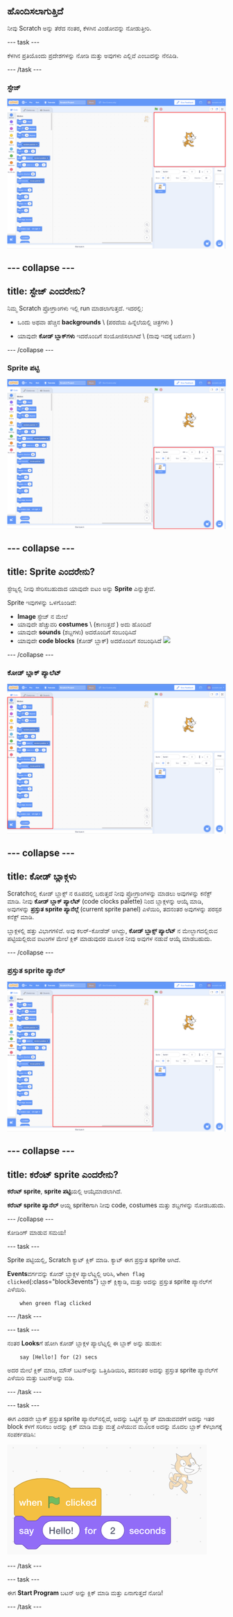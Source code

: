 ## ಹೊಂದಿಸಲಾಗುತ್ತಿದೆ

ನೀವು Scratch ಅನ್ನು ತೆರೆದ ನಂತರ, ಕೆಳಗಿನ ವಿಂಡೋವನ್ನು ನೋಡುತ್ತೀರಿ.

\--- task \---

ಕೆಳಗಿನ ಪ್ರತಿಯೊಂದು ಪ್ರದೇಶಗಳನ್ನು ನೋಡಿ ಮತ್ತು ಅವುಗಳು ಎಲ್ಲಿವೆ ಎಂಬುದನ್ನು ನೆನಪಿಡಿ.

\--- /task \---

### ಸ್ಟೇಜ್

![Scratchವಿಂಡೋ ಸ್ಟೇಜ್ ದೊಂದಿಗೆ ಹೈಲೈಟ್ಆಗಿದೆ](images/hlStage.png)

## \--- collapse \---

## title: ಸ್ಟೇಜ್ ಎಂದರೇನು?

ನಿಮ್ಮ Scratch ಪ್ರೋಗ್ರಾಂಗಳು ಇಲ್ಲಿ run ಮಾಡಲಾಗುತ್ತದೆ. ಇದರಲ್ಲಿ:

* ಒಂದು ಅಥವಾ ಹೆಚ್ಚಿನ **backgrounds** \ (ಪರದೆಯ ಹಿನ್ನೆಲೆಯಲ್ಲಿ ಚಿತ್ರಗಳು \)

* ಯಾವುದೇ **ಕೋಡ್ ಬ್ಲಾಕ್‌ಗಳು** ಇದರೊಂದಿಗೆ ಸಂಯೋಜಿಸಲಾಗಿದೆ \ (ನಾವು ಇದಕ್ಕೆ ಬರೋಣ \)

\--- /collapse \---

### Sprite ಪಟ್ಟಿ

![Sprite ಪಟ್ಟಿ ಜೊತೆ Scratchವಿಂಡೋ ಹೈಲೈಟ್ಆಗಿದೆ](images/hlSpriteList.png)

## \--- collapse \---

## title: Sprite ಎಂದರೇನು?

ಸ್ಟೇಜ್ನಲ್ಲಿ ನೀವು ಸೇರಿಸಬಹುದಾದ ಯಾವುದೇ ಐಟಂ ಅನ್ನು **Sprite** ಎನ್ನುತ್ತೇವೆ.

Sprite ಇವುಗಳನ್ನು ಒಳಗೊಂಡಿದೆ:

* **Image** ಸ್ಟೇಜ್ ನ ಮೇಲೆ
* ಯಾವುದೇ ಹೆಚ್ಚುವರಿ **costumes** \ (ಕಾಣುತ್ತದೆ \) ಅದು ಹೊಂದಿದೆ
* ಯಾವುದೇ **sounds** (ಶಬ್ದಗಳು) ಅದರೊಂದಿಗೆ ಸಂಬಂಧಿಸಿದೆ
* ಯಾವುದೇ **code blocks** (ಕೋಡ್ ಬ್ಲಾಕ್) ಅದರೊಂದಿಗೆ ಸಂಬಂಧಿಸಿದೆ ![](images/setup2.png)

\--- /collapse \---

### ಕೋಡ್ ಬ್ಲಾಕ್ ಪ್ಯಾಲೆಟ್

![Scratch ವಿಂಡೋದೊಂದಿಗೆ ಬ್ಲಾಕ್ ಪ್ಯಾಲೆಟ್ ಹೈಲೈಟ್ ಆಗಿದೆ](images/hlBlocksPalette.png)

## \--- collapse \---

## title: ಕೋಡ್ ಬ್ಲಾಕ್ಗಳು

Scratchನಲ್ಲಿ ಕೋಡ್ ಬ್ಲಾಕ್ಸ್ ನ ರೂಪದಲ್ಲಿ ಬರುತ್ತದೆ ನೀವು ಪ್ರೋಗ್ರಾಂಗಳನ್ನು ಮಾಡಲು ಅವುಗಳನ್ನು ಕನೆಕ್ಟ್ ಮಾಡಿ. ನೀವು **ಕೋಡ್ ಬ್ಲಾಕ್ ಪ್ಯಾಲೆಟ್** (code clocks palette) ನಿಂದ ಬ್ಲಾಕ್ಗಳನ್ನು ಆಯ್ಕೆ ಮಾಡಿ, ಅವುಗಳನ್ನು **ಪ್ರಸ್ತುತ sprite ಪ್ಯಾನೆಲ್ಗೆ** (current sprite panel) ಎಳೆಯಿರಿ, ತದನಂತರ ಅವುಗಳನ್ನು ಪರಸ್ಪರ ಕನೆಕ್ಟ್ ಮಾಡಿ.

ಬ್ಲಾಕ್ಗಳಲ್ಲಿ ಹತ್ತು ವಿಭಾಗಗಳಿವೆ. ಅವು ಕಲರ್-ಕೋಡೆಡ್ ಆಗಿದ್ದು, **ಕೋಡ್ ಬ್ಲಾಕ್ಸ್ ಪ್ಯಾಲೆಟ್** ನ ಮೇಲ್ಭಾಗದಲ್ಲಿರುವ ಪಟ್ಟಿಯಲ್ಲಿರುವ ಐಟಂಗಳ ಮೇಲೆ ಕ್ಲಿಕ್ ಮಾಡುವುದರ ಮೂಲಕ ನೀವು ಅವುಗಳ ನಡುವೆ ಆಯ್ಕೆ ಮಾಡಬಹುದು.

\--- /collapse \---

### ಪ್ರಸ್ತುತ sprite ಪ್ಯಾನೆಲ್

![ಪ್ರಸ್ತುತ sprite ಪ್ಯಾನೆಲ್ದೊಂದಿಗೆ scratch ವಿಂಡೋ ಹೈಲೈಟ್ ಆಗಿದೆ](images/hlCurrentSpritePanel.png)

## \--- collapse \---

## title: ಕರೆಂಟ್ sprite ಎಂದರೇನು?

**ಕರೆಂಟ್ sprite**, **sprite ಪಟ್ಟಿ**ಯಲ್ಲಿ ಆಯ್ಕೆಮಾಡಲಾಗಿದೆ.

**ಕರೆಂಟ್ sprite ಪ್ಯಾನೆಲ್** ಆಯ್ದ spriteಗಾಗಿ ನೀವು code, costumes ಮತ್ತು ಶಬ್ದಗಳನ್ನು ನೋಡಬಹುದು.

\--- /collapse \---

ಕೋಡಿಂಗ್ ಮಾಡುವ ಸಮಯ!

\--- task \---

Sprite ಪಟ್ಟಿಯಲ್ಲಿ, Scratch ಕ್ಯಾಟ್ ಕ್ಲಿಕ್ ಮಾಡಿ. ಕ್ಯಾಟ್ ಈಗ ಪ್ರಸ್ತುತ sprite ಆಗಿದೆ.

**Events**ವರ್ಗವನ್ನು ಕೋಡ್ ಬ್ಲಾಕ್ಗಳ ಪ್ಯಾಲೆಟ್ನಲ್ಲಿ ಆರಿಸಿ, `when flag clicked`{:class="block3events"} ಬ್ಲಾಕ್ ಕ್ಲಿಕ್ಮಾಡಿ, ಮತ್ತು ಅದನ್ನು ಪ್ರಸ್ತುತ sprite ಪ್ಯಾನೆಲ್‌ಗೆ ಎಳೆಯಿರಿ.

```blocks3
    when green flag clicked
```

\--- /task \---

\--- task \---

ನಂತರ **Looks**ಗೆ ಹೋಗಿ ಕೋಡ್ ಬ್ಲಾಕ್ಗಳ ಪ್ಯಾಲೆಟ್ನಲ್ಲಿ ಈ ಬ್ಲಾಕ್ ಅನ್ನು ಹುಡುಕಿ:

```blocks3
    say [Hello!] for (2) secs
```

ಅದರ ಮೇಲೆ ಕ್ಲಿಕ್ ಮಾಡಿ, ಮೌಸ್ ಬಟನ್ಅನ್ನು ಒತ್ತಿಹಿಡಿಯಿರಿ, ತದನಂತರ ಅದನ್ನು ಪ್ರಸ್ತುತ sprite ಪ್ಯಾನೆಲ್‌ಗೆ ಎಳೆಯಿರಿ ಮತ್ತು ಬಟನ್ಅನ್ನು ಬಿಡಿ.

\--- /task \---

\--- task \---

ಈಗ ಎರಡನೇ ಬ್ಲಾಕ್ ಪ್ರಸ್ತುತ sprite ಪ್ಯಾನೆಲ್‌ನಲ್ಲಿದೆ, ಅದನ್ನು ಒಟ್ಟಿಗೆ ಸ್ನ್ಯಾಪ್ ಮಾಡುವವರೆಗೆ ಅದನ್ನು ಇತರ block ಕೆಳಗೆ ಸರಿಸಲು ಅದನ್ನು ಕ್ಲಿಕ್ ಮಾಡಿ ಮತ್ತು ಮತ್ತೆ ಎಳೆಯುವ ಮೂಲಕ ಅದನ್ನು ಮೊದಲ ಬ್ಲಾಕ್ ಕೆಳಭಾಗಕ್ಕೆ ಸಂಪರ್ಕಪಡಿಸಿ:

![](images/setup3.png)

\--- /task \---

\--- task \---

ಈಗ **Start Program** ಬಟನ್ ಅನ್ನು ಕ್ಲಿಕ್ ಮಾಡಿ ಮತ್ತು ಏನಾಗುತ್ತದೆ ನೋಡಿ!

\--- /task \---